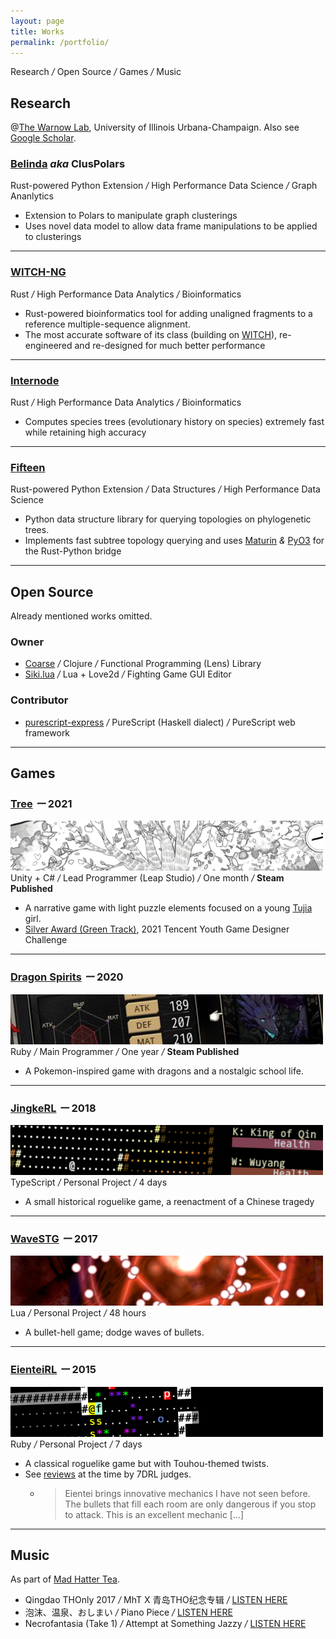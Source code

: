 ```yaml
---
layout: page
title: Works
permalink: /portfolio/
---
```


<div class="tagline">
Research <em class="deemph">/</em> Open Source <em class="deemph">/</em> Games <em class="deemph">/</em> Music
</div>

<!-- See [research software](#research-software), other [open source software I have done](#other-software), [games](#games) or even [music](#music). -->

## Research

@[The Warnow Lab](http://tandy.cs.illinois.edu/), University of Illinois Urbana-Champaign. Also see [Google Scholar](https://scholar.google.com/citations?user=NWaomv8AAAAJ&hl=en).

### [Belinda](https://github.com/RuneBlaze/WITCH-NG) <em class="deemph">aka</em> ClusPolars

<div class="sideline"><i class="fa-brands fa-rust"></i> Rust-powered Python Extension <em class="deemph">/</em> High Performance Data Science <em class="deemph">/</em> Graph Ananlytics </div>

 - Extension to Polars to manipulate graph clusterings
 - Uses novel data model to allow data frame manipulations to be applied to clusterings

-----

### [WITCH-NG](https://github.com/RuneBlaze/WITCH-NG)

<div class="sideline"><i class="fa-brands fa-rust"></i> Rust <em class="deemph">/</em> High Performance Data Analytics <em class="deemph">/</em> Bioinformatics</div>

 - Rust-powered bioinformatics tool for adding unaligned fragments to a reference multiple-sequence alignment.
 - The most accurate software of its class (building on [WITCH](https://github.com/c5shen/WITCH)), re-engineered and re-designed for much better performance

-----

### [Internode](https://github.com/RuneBlaze/internode)

<div class="sideline"><i class="fa-brands fa-rust"></i> Rust <em class="deemph">/</em> High Performance Data Analytics <em class="deemph">/</em> Bioinformatics</div>

 - Computes species trees (evolutionary history on species) extremely fast while retaining high accuracy

<!-- [![shields.io](https://img.shields.io/badge/research_paper-bioRxiv_preprint-teal?style=flat-square)](https://www.biorxiv.org/content/10.1101/2022.05.24.493312v1) -->


-----

### [Fifteen](https://github.com/RuneBlaze/fifteen)

<div class="sideline"><i class="fa-brands fa-rust"></i> Rust-powered Python Extension <em class="deemph">/</em> Data Structures <em class="deemph">/</em> High Performance Data Science</div>

 <!-- - Rust-powered Python Native Extension <em class="deemph">/</em> Data Structures <em class="deemph">/</em> High Performance Data Science -->
 - Python data structure library for querying topologies on phylogenetic trees.
 - Implements fast subtree topology querying and uses [Maturin](https://github.com/PyO3/maturin) <em class="deemph">&</em> [PyO3](https://pyo3.rs/v0.16.4/) for the Rust-Python bridge

-----

## Open Source

Already mentioned works omitted.

### Owner

 - [Coarse](https://github.com/RuneBlaze/coarse) <em class="deemph">/</em> Clojure <em class="deemph">/</em> Functional Programming (Lens) Library
 - [Siki.lua](https://github.com/BakaBBQ/siki.lua) <em class="deemph">/</em> Lua + Love2d <em class="deemph">/</em> Fighting Game GUI Editor

### Contributor

 - [purescript-express](https://github.com/purescript-express/purescript-express) <em class="deemph">/</em> PureScript (Haskell dialect) <em class="deemph">/</em> PureScript web framework

<!-- ----- -->
<!-- 
#### [Siki.lua](https://github.com/BakaBBQ/siki.lua) -- Frame Editor for Fighting Games

 - An interactive GUI editor for frame data usable for fighting games powered by Love2D using Lua. -->

<!-- ----- -->

<!-- ### Other Publications -->



-----

## Games

### [Tree](https://store.steampowered.com/app/1811630/_Tree/) <em class="deemph">ー</em> 2021
<img src="/assets/images/banners/tree.png" alt="Tree"/>

<div class="sideline"><i class="fa-brands fa-unity"></i> Unity + C# <em class="deemph">/</em> Lead Programmer (Leap Studio) <em class="deemph">/</em> One month <em class="deemph">/</em> <strong><i class="fa-brands fa-square-steam"></i> Steam Published</strong> </div>

- A narrative game with light puzzle elements focused on a young [Tujia](https://en.wikipedia.org/wiki/Tujia_people) girl.
- [Silver Award (Green Track)](https://gameinstitute-qq-com.translate.goog/yxds-2021/works/101910?_x_tr_sl=auto&_x_tr_tl=en&_x_tr_hl=en&_x_tr_pto=wapp), 2021 Tencent Youth Game Designer Challenge 

----

### [Dragon Spirits](https://store.steampowered.com/app/1074190/Dragon_Spirits/) <em class="deemph">ー</em> 2020
<img src="/assets/images/banners/dragonspirits.png" alt="Dragon Spirits"/>

<div class="sideline"><i class="fa-solid fa-gem"></i> Ruby <em class="deemph">/</em> Main Programmer <em class="deemph">/</em> One year <em class="deemph">/</em> <strong><i class="fa-brands fa-square-steam"></i> Steam Published</strong> </div>

- A Pokemon-inspired game with dragons and a nostalgic school life.


----

### [JingkeRL](https://ceremonial.itch.io/jingkerl) <em class="deemph">ー</em> 2018
<img src="/assets/images/banners/jingkerl.png" alt="JingkeRL"/>

<div class="sideline">TypeScript <em class="deemph">/</em> Personal Project <em class="deemph">/</em> 4 days</div>

- A small historical roguelike game, a reenactment of a Chinese tragedy

----

### [WaveSTG](https://globalgamejam.org/2017/games/wavestg) <em class="deemph">ー</em> 2017
<img src="/assets/images/banners/wavestg.png" alt="WaveSTG"/>

<div class="sideline"> Lua <em class="deemph">/</em> Personal Project <em class="deemph">/</em> 48 hours </div>

 - A bullet-hell game; dodge waves of bullets.

----

### [EienteiRL](http://roguebasin.com/index.php/EienteiRL) <em class="deemph">ー</em> 2015
<img src="/assets/images/banners/eienteirl.png" alt="EienteiRL"/>

<div class="sideline"><i class="fa-solid fa-gem"></i> Ruby <em class="deemph">/</em> Personal Project <em class="deemph">/</em> 7 days </div>

 - A classical roguelike game but with Touhou-themed twists.
 - See [reviews](https://roguetemple.com/7drl/2015/) at the time by 7DRL judges.
   - > Eientei brings innovative mechanics I have not seen before. The bullets that fill each room are only dangerous if you stop to attack. This is an excellent mechanic [...]

------

<!-- ### Misc -->

<!-- #### Competitive Programming

I used to very casually compete at ACM-ICPC.

 - ACM-ICPC 2018 Mid-Atlantic Regional, [6th place](https://mausa18.kattis.com/contests/mausa18/standings) out of 185 teams

---- -->

## Music

As part of [Mad Hatter Tea](https://en.touhouwiki.net/wiki/%E7%96%AF%E5%B8%BD%E5%AD%90%E8%8C%B6%E4%BC%9A).

 - Qingdao THOnly 2017 <em class="deemph">/</em> MhT X 青岛THO纪念专辑 <em class="deemph">/</em> [LISTEN HERE](https://music.163.com/#/album?id=73915857)
 - 泡沫、温泉、おしまい <em class="deemph">/</em> Piano Piece <em class="deemph">/</em> [LISTEN HERE](https://music.163.com/#/album?id=73915857)
 - Necrofantasia (Take 1) <em class="deemph">/</em> Attempt at Something Jazzy <em class="deemph">/</em> [LISTEN HERE](https://music.163.com/#/song?id=1822832248)

<!-- #### Qingdao THOnly 2017 Album ("MhT X 青岛THO纪念专辑", 2017, in collaboration with 核弹阿茶)

[![shields.io](https://img.shields.io/badge/%E2%99%AB_listen_online-netease_cloud_music-red?style=for-the-badge)](https://music.163.com/#/song?id=1822819593) -->

<!-- ------ -->

<!-- #### Misc Doujin Albums (2018 - 2019, as part of Mad Hatter Tea)

[![shields.io](https://img.shields.io/badge/%E2%99%AB_listen_online-netease_cloud_music-red?style=for-the-badge)](https://music.163.com/#/song?id=1822819593)


[![shields.io](https://img.shields.io/badge/%E2%99%AB_listen_online-netease_cloud_music-red?style=for-the-badge)](https://music.163.com/#/song?id=1822832248) -->